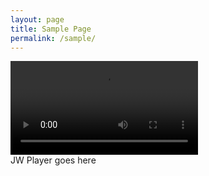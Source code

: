 ```yaml
---
layout: page
title: Sample Page
permalink: /sample/
---
```



<div class="plyr">
    <video controls>
        <!-- Video files -->
        <source src="http://l.symi.ml/catallena.mp4" type="video/mp4">

    </video>
    
</div>
<script>plyr.setup();
var timer; var hidding = false; $(function () { $('.plyr').mousemove(function () { if(hidding){ hidding = false; return; } if (timer) { clearTimeout(timer); timer = 0; } $('.plyr__video-wrapper').css({ cursor: 'pointer' }); timer = setTimeout(function () { hidding = true; $('.plyr__video-wrapper').css({ cursor: 'none' }); }, 2000) }); });
</script>

<!-- 嵌入播放器开始 -->
<div id="mediaplayer">JW Player goes here</div>
<script type="text/javascript">
		jwplayer("mediaplayer").setup({
	
			file: "http://l.symi.ml/Mr.Mr.mp4",
                        width: "100%",
                        aspectratio: "16:9",
                        preload: 'auto',
			skin: {
                           name: "vapor"
		}
		});
</script> 
<!-- 嵌入播放器结束 -->
